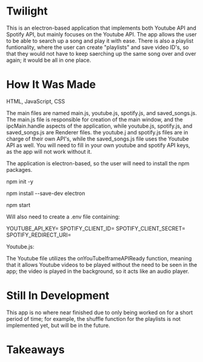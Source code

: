 # Twilight
This is an electron-based application that implements both Youtube API and Spotify API, but mainly focuses on the Youtube API. The app allows the user to be able to search up a song and play it with ease. There is also a playlist funtionality, where the user can create "playlists" and save video ID's, so that they would not have to keep saerching up the same song over and over again; it would be all in one place.

# How It Was Made
HTML, JavaScript, CSS

The main files are named main.js, youtube.js, spotify.js, and saved_songs.js. The main.js file is responsible for creation of the main window, and the ipcMain.handle aspects of the application, while youtube.js, spotify.js, and saved_songs.js are Renderer files. the youtube.j and spotify.js files are in charge of their own API's, while the saved_songs.js file uses the Youtube API as well.
You will need to fill in your own youtube and spotify API keys, as the app will not work without it.

The application is electron-based, so the user will need to install the npm packages.

npm init -y

npm install --save-dev electron

npm start

Will also need to create a .env file containing:

YOUTUBE_API_KEY=
SPOTIFY_CLIENT_ID=
SPOTIFY_CLIENT_SECRET=
SPOTIFY_REDIRECT_URI=


Youtube.js:

The Youtube file utilizes the onYouTubeIframeAPIReady function, meaning that it allows Youtube videos to be played without the need to be seen in the app; the video is played in the background, so it acts like an audio player. 

# Still In Development
This app is no where near finished due to only being worked on for a short period of time; for example, the shuffle function for the playlists is not implemented yet, but will be in the future.

# Takeaways

